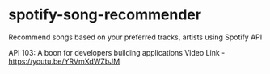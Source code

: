 # spotify-song-recommender
Recommend songs based on your preferred tracks, artists using Spotify API

API 103: A boon for developers building applications
Video Link - https://youtu.be/YRVmXdWZbJM
